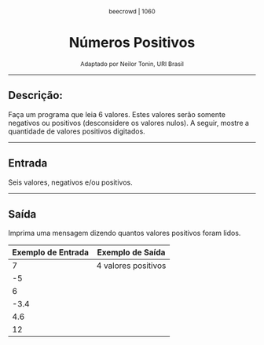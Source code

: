 <p align="center" style="font-size: 12px;">beecrowd | 1060</p>
<h1 align="center">Números Positivos</h1>
<p align="center" style="font-size: 12px;">Adaptado por Neilor Tonin, URI Brasil</p>

---

## Descrição:
Faça um programa que leia 6 valores. Estes valores serão somente negativos ou positivos (desconsidere os valores nulos). A seguir, mostre a quantidade de valores positivos digitados.

---

## Entrada
Seis valores, negativos e/ou positivos.

---

## Saída
Imprima uma mensagem dizendo quantos valores positivos foram lidos.

| Exemplo de Entrada | Exemplo de Saída      |
|--------------------|-----------------------|
|       7            |  4 valores positivos  |
|       -5           |                       |
|       6            |                       |
|       -3.4         |                       |
|       4.6          |                       |
|       12           |                       |


